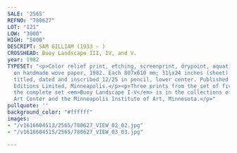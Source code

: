```yaml
---
SALE: '2565'
REFNO: "780627"
LOT: "121"
LOW: "3000"
HIGH: "5000"
DESCRIPT: SAM GILLIAM (1933 - )
CROSSHEAD: Buoy Landscape III, IV, and V.
year: 1982
TYPESET: "<p>Color relief print, etching, screenprint, drypoint, aquatint and roulette
  on handmade wove paper, 1982. Each 807x610 mm; 31¾x24 inches (sheet). Each signed,
  titled, dated and inscribed 12/25 in pencil, lower center. Published by Vermillion
  Editions Limited, Minneapolis.</p><p>Three prints from the set of five prints -
  the complete set <em>Buoy Landscape I-V</em> is in the collections of the Walker
  Art Center and the Minneapolis Institute of Art, Minnesota.</p>"
pullquote: ''
background_color: "#ffffff"
images:
- "/v1616604513/2565/780627_VIEW_02_02.jpg"
- "/v1616604515/2565/780627_VIEW_03_03.jpg"

---
```

